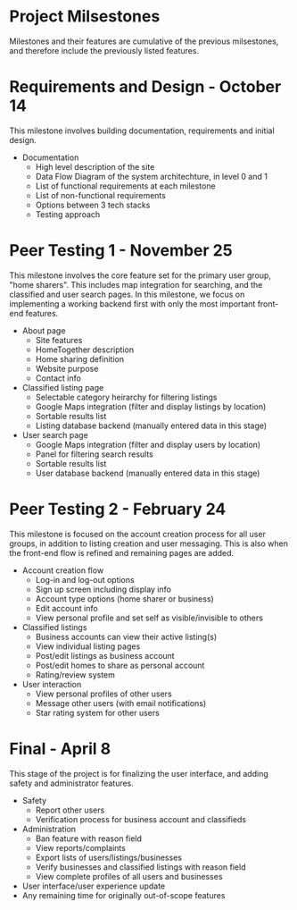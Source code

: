 # Project Milsestones
Milestones and their features are cumulative of the previous milsestones, and therefore include the previously listed features.

# Requirements and Design - October 14
This milestone involves building documentation, requirements and initial design.

- Documentation
  - High level description of the site
  - Data Flow Diagram of the system architechture, in level 0 and 1
  - List of functional requirements at each milestone
  - List of non-functional requirements
  - Options between 3 tech stacks
  - Testing approach

# Peer Testing 1 - November 25
This milestone involves the core feature set for the primary user group, "home sharers". This includes map integration for searching, and the classified and user search pages. In this milestone, we focus on implementing a working backend first with only the most important front-end features.

- About page
  - Site features
  - HomeTogether description
  - Home sharing definition
  - Website purpose
  - Contact info
- Classified listing page
  - Selectable category heirarchy for filtering listings
  - Google Maps integration (filter and display listings by location)
  - Sortable results list
  - Listing database backend (manually entered data in this stage)
- User search page
  - Google Maps integration (filter and display users by location)
  - Panel for filtering search results
  - Sortable results list
  - User database backend (manually entered data in this stage)

# Peer Testing 2 - February 24
This milestone is focused on the account creation process for all user groups, in addition to listing creation and user messaging. This is also when the front-end flow is refined and remaining pages are added.

- Account creation flow
  - Log-in and log-out options
  - Sign up screen including display info
  - Account type options (home sharer or business)
  - Edit account info
  - View personal profile and set self as visible/invisible to others
- Classified listings
  - Business accounts can view their active listing(s)
  - View individual listing pages
  - Post/edit listings as business account
  - Post/edit homes to share as personal account
  - Rating/review system
- User interaction
  - View personal profiles of other users
  - Message other users (with email notifications)
  - Star rating system for other users

# Final - April 8
This stage of the project is for finalizing the user interface, and adding safety and administrator features.

- Safety
  - Report other users
  - Verification process for business account and classifieds
- Administration
  - Ban feature with reason field
  - View reports/complaints
  - Export lists of users/listings/businesses
  - Verify businesses and classified listings with reason field
  - View complete profiles of all users and businesses
- User interface/user experience update
- Any remaining time for originally out-of-scope features
